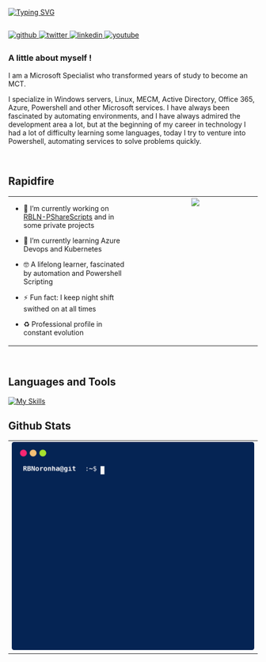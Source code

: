 [![Typing SVG](https://readme-typing-svg.herokuapp.com?size=27&duration=4000&width=600&height=40&lines=Renan+Noronha+-+Microsoft+Specialist;Devops+in+Powershell)](https://git.io/typing-svg)
##
<a href="https://github.com/RBNoronha" target="_blank">
<img src=https://img.shields.io/badge/github-%2324292e.svg?&style=for-the-badge&logo=github&logoColor=white alt=github style="margin-bottom: 5px;" />
</a>
<a href="https://twitter.com/BesserraRenan" target="_blank">
<img src=https://img.shields.io/badge/twitter-%2300acee.svg?&style=for-the-badge&logo=twitter&logoColor=white alt=twitter style="margin-bottom: 5px;" />
</a>
<a href="https://www.linkedin.com/in/renanbesserra" target="_blank">
<img src=https://img.shields.io/badge/linkedin-%231E77B5.svg?&style=for-the-badge&logo=linkedin&logoColor=white alt=linkedin style="margin-bottom: 5px;" />
</a>
<a href="https://www.youtube.com/channel/UC4eK_R3jH5GjGKKVxm08tBw" target="_blank">
<img src=https://img.shields.io/badge/youtube-%23EE4831.svg?&style=for-the-badge&logo=youtube&logoColor=white alt=youtube style="margin-bottom: 5px;" />
</a>




### A little about myself !  
I am a Microsoft Specialist who transformed years of study to become an MCT.

I specialize in Windows servers, Linux, MECM, Active Directory, Office 365, Azure, Powershell and other Microsoft services. I have always been fascinated by automating environments, and I have always admired the development area a lot, but at the beginning of my career in technology I had a lot of difficulty learning some languages, today I try to venture into Powershell, automating services to solve problems quickly.  
  

<br/>  


## Rapidfire  
<table><tr><td valign="top" width="50%">

- 🔭 I’m currently working on [RBLN-PShareScripts](https://github.com/RBNoronha/RBLN-PShareScripts) and in some private projects  
  

- 🌱 I’m currently learning Azure Devops and Kubernetes  
  

- 🤓 A lifelong learner, fascinated by automation and Powershell Scripting  
  

- ⚡ Fun fact: I keep night shift swithed on at all times    
  

- ♻️ Professional profile in constant evolution

</td><td valign="top" width="50%">

<div align="center">
<img src="https://github-readme-twitter.gazf.vercel.app/api?id=BesserraRenan&layout" align="center" style="width: 100%" />
</div>  


</td></tr></table>  

<br/>  


## Languages and Tools  
[![My Skills](https://skillicons.dev/icons?i=azure,gcp,powershell,regex,redis,bash,linux,docker,github,git,bots,html,ps,linkedin,twitter,vscode,visualstudio&theme=dark)](https://skillicons.dev)


## Github Stats  
<table><tr><td valign="top" width="50%">

<img src=https://github.com/RBNoronha/github-stats-terminal-style/blob/master/github_stats.svg/>
</td></tr></table>  

<br/>  

